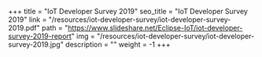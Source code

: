 +++
title = "IoT Developer Survey 2019"
seo_title = "IoT Developer Survey 2019"
link = "/resources/iot-developer-survey/iot-developer-survey-2019.pdf"
path = "https://www.slideshare.net/Eclipse-IoT/iot-developer-survey-2019-report"
img = "/resources/iot-developer-survey/iot-developer-survey-2019.jpg"
description = ""
weight = -1
+++